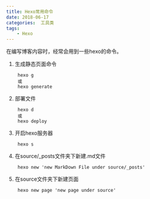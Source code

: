 ```yaml
---
title: Hexo常用命令
date: 2018-06-17
categories:  工具类
tags:
    - Hexo 
---
```

在编写博客内容时，经常会用到一些hexo的命令。

<!--more-->

1. 生成静态页面命令

        hexo g                                                    
        或           
        hexo generate             

2. 部署文件

        hexo d                                                    
        或       
        hexo deploy

3. 开启hexo服务器

        hexo s                                                    

4. 在source/_posts文件夹下新建.md文件

        hexo new 'new MarkDown File under source/_posts'          

5. 在source文件夹下新建页面 

        hexo new page 'new page under source'                      
